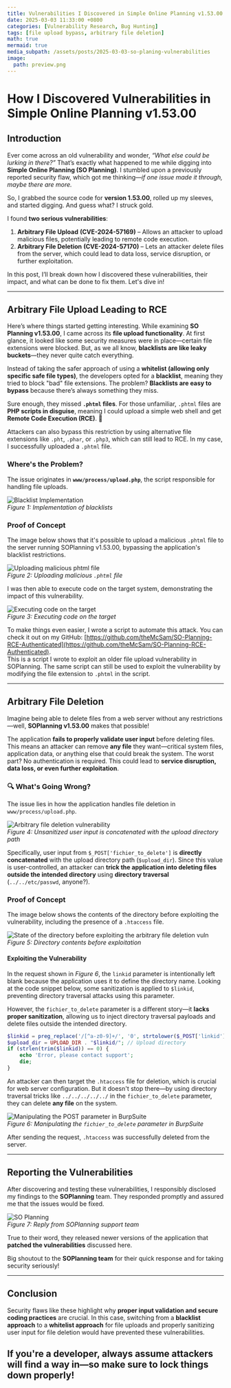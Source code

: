 ```yaml
---
title: Vulnerabilities I Discovered in Simple Online Planning v1.53.00
date: 2025-03-03 11:33:00 +0800
categories: [Vulnerability Research, Bug Hunting]
tags: [file upload bypass, arbitrary file deletion]
math: true
mermaid: true
media_subpath: /assets/posts/2025-03-03-so-planing-vulnerabilities
image:
  path: preview.png
---
```


# How I Discovered Vulnerabilities in Simple Online Planning v1.53.00  

## Introduction  

Ever come across an old vulnerability and wonder, *“What else could be lurking in there?”* That’s exactly what happened to me while digging into **Simple Online Planning (SO Planning)**. I stumbled upon a previously reported security flaw, which got me thinking—*if one issue made it through, maybe there are more.*  

So, I grabbed the source code for **version 1.53.00**, rolled up my sleeves, and started digging. And guess what? I struck gold.  

I found **two serious vulnerabilities**:  

1. **Arbitrary File Upload** **(CVE-2024-57169)** – Allows an attacker to upload malicious files, potentially leading to remote code execution.  
2. **Arbitrary File Deletion** **(CVE-2024-57170)** – Lets an attacker delete files from the server, which could lead to data loss, service disruption, or further exploitation.  

In this post, I’ll break down how I discovered these vulnerabilities, their impact, and what can be done to fix them. Let's dive in!  

---

## Arbitrary File Upload Leading to RCE  

Here’s where things started getting interesting. While examining **SO Planning v1.53.00**, I came across its **file upload functionality**. At first glance, it looked like some security measures were in place—certain file extensions were blocked. But, as we all know, **blacklists are like leaky buckets**—they never quite catch everything.  

Instead of taking the safer approach of using a **whitelist (allowing only specific safe file types)**, the developers opted for a **blacklist**, meaning they tried to block "bad" file extensions. The problem? **Blacklists are easy to bypass** because there’s always something they miss.  

Sure enough, they missed **`.phtml` files**. For those unfamiliar, `.phtml` files are **PHP scripts in disguise**, meaning I could upload a simple web shell and get **Remote Code Execution (RCE)**. 😬  

Attackers can also bypass this restriction by using alternative file extensions like `.pht`, `.phar`, or `.php3`, which can still lead to RCE. In my case, I successfully uploaded a `.phtml` file.  

### Where's the Problem?  
The issue originates in **`www/process/upload.php`**, the script responsible for handling file uploads.  

![Blacklist Implementation](allowed_file_extensions_in_code.png)  
*Figure 1: Implementation of blacklists*  

### Proof of Concept  

The image below shows that it's possible to upload a malicious `.phtml` file to the server running SOPlanning v1.53.00, bypassing the application's blacklist restrictions.  

![Uploading malicious phtml file](file_upload_vuln_soplanning.png)  
*Figure 2: Uploading malicious `.phtml` file*  

I was then able to execute code on the target system, demonstrating the impact of this vulnerability.  

![Executing code on the target](command_execution_from_uploaded_shell.png)  
*Figure 3: Executing code on the target*  

To make things even easier, I wrote a script to automate this attack. You can check it out on my GitHub: [https://github.com/theMcSam/SO-Planning-RCE-Authenticated](https://github.com/theMcSam/SO-Planning-RCE-Authenticated).  
This is a script I wrote to exploit an older file upload vulnerability in SOPlanning. The same script can still be used to exploit the vulnerability by modifying the file extension to `.phtml` in the script.

---

## Arbitrary File Deletion  

Imagine being able to delete files from a web server without any restrictions—well, **SOPlanning v1.53.00** makes that possible!  

The application **fails to properly validate user input** before deleting files. This means an attacker can remove **any file** they want—critical system files, application data, or anything else that could break the system. The worst part? No authentication is required. This could lead to **service disruption, data loss, or even further exploitation**.  

### 🔍 What's Going Wrong?  
The issue lies in how the application handles file deletion in `www/process/upload.php`.  

![Arbitrary file deletion vulnerability](file_deletion_code.png)  
*Figure 4: Unsanitized user input is concatenated with the upload directory path*  

Specifically, user input from `$_POST['fichier_to_delete']` is **directly concatenated** with the upload directory path (`$upload_dir`). Since this value is user-controlled, an attacker can **trick the application into deleting files outside the intended directory** using **directory traversal** (`../../etc/passwd`, anyone?).  

### Proof of Concept  

The image below shows the contents of the directory before exploiting the vulnerability, including the presence of a `.htaccess` file.  

![State of the directory before exploiting the arbitrary file deletion vuln](before_running_the_delete_request.png)  
*Figure 5: Directory contents before exploitation*  

#### Exploiting the Vulnerability  

In the request shown in *Figure 6*, the `linkid` parameter is intentionally left blank because the application uses it to define the directory name. Looking at the code snippet below, some sanitization is applied to `$linkid`, preventing directory traversal attacks using this parameter.  

However, the `fichier_to_delete` parameter is a different story—it **lacks proper sanitization**, allowing us to inject directory traversal payloads and delete files outside the intended directory.  

```php
$linkid = preg_replace('/[^a-z0-9]+/', '0', strtolower($_POST['linkid']));
$upload_dir = UPLOAD_DIR . "$linkid/"; // Upload directory  
if (strlen(trim($linkid)) == 0) {  
    echo 'Error, please contact support';  
    die;  
}
```

An attacker can then target the `.htaccess` file for deletion, which is crucial for web server configuration. But it doesn't stop there—by using directory traversal tricks like `../../../../../` in the `fichier_to_delete` parameter, they can delete **any file** on the system.  

![Manipulating the POST parameter in BurpSuite](arb_file_del_request.png)  
*Figure 6: Manipulating the `fichier_to_delete` parameter in BurpSuite*  

After sending the request, `.htaccess` was successfully deleted from the server.  

---

## Reporting the Vulnerabilities  

After discovering and testing these vulnerabilities, I responsibly disclosed my findings to the **SOPlanning** team. They responded promptly and assured me that the issues would be fixed.  

![SO Planning](so_planning_reply_to_email.png)  
*Figure 7: Reply from SOPlanning support team*  

True to their word, they released newer versions of the application that **patched the vulnerabilities** discussed here.  

Big shoutout to the **SOPlanning team** for their quick response and for taking security seriously!

---

## Conclusion  

Security flaws like these highlight why **proper input validation and secure coding practices** are crucial. In this case, switching from a **blacklist approach** to a **whitelist approach** for file uploads and properly sanitizing user input for file deletion would have prevented these vulnerabilities.  

If you're a developer, always assume attackers will **find a way in**—so make sure to lock things down properly!  
---